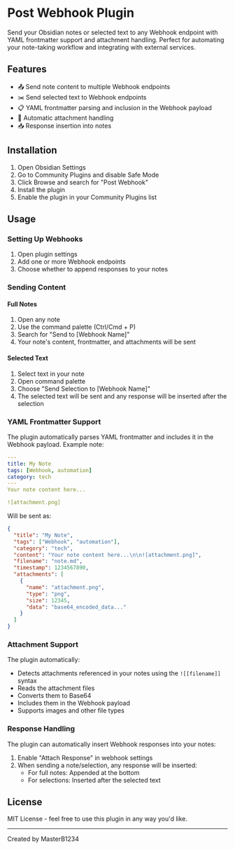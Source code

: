 # Post Webhook Plugin

Send your Obsidian notes or selected text to any Webhook endpoint with YAML frontmatter support and attachment handling. Perfect for automating your note-taking workflow and integrating with external services.

## Features

- 📤 Send note content to multiple Webhook endpoints
- ✂️ Send selected text to Webhook endpoints
- 📋 YAML frontmatter parsing and inclusion in the Webhook payload
- 📎 Automatic attachment handling
- 📥 Response insertion into notes

## Installation

1. Open Obsidian Settings
2. Go to Community Plugins and disable Safe Mode
3. Click Browse and search for "Post Webhook"
4. Install the plugin
5. Enable the plugin in your Community Plugins list

## Usage

### Setting Up Webhooks

1. Open plugin settings
2. Add one or more Webhook endpoints
3. Choose whether to append responses to your notes

### Sending Content

#### Full Notes
1. Open any note
2. Use the command palette (Ctrl/Cmd + P)
3. Search for "Send to [Webhook Name]"
4. Your note's content, frontmatter, and attachments will be sent

#### Selected Text
1. Select text in your note
2. Open command palette
3. Choose "Send Selection to [Webhook Name]"
4. The selected text will be sent and any response will be inserted after the selection

### YAML Frontmatter Support

The plugin automatically parses YAML frontmatter and includes it in the Webhook payload. Example note:

```yaml
---
title: My Note
tags: [Webhook, automation]
category: tech
---
Your note content here...

![attachment.png]
```

Will be sent as:

```json
{
  "title": "My Note",
  "tags": ["Webhook", "automation"],
  "category": "tech",
  "content": "Your note content here...\n\n![attachment.png]",
  "filename": "note.md",
  "timestamp": 1234567890,
  "attachments": [
    {
      "name": "attachment.png",
      "type": "png",
      "size": 12345,
      "data": "base64_encoded_data..."
    }
  ]
}
```

### Attachment Support

The plugin automatically:
- Detects attachments referenced in your notes using the `![[filename]]` syntax
- Reads the attachment files
- Converts them to Base64
- Includes them in the Webhook payload
- Supports images and other file types

### Response Handling

The plugin can automatically insert Webhook responses into your notes:

1. Enable "Attach Response" in webhook settings
2. When sending a note/selection, any response will be inserted:
   - For full notes: Appended at the bottom
   - For selections: Inserted after the selected text

## License

MIT License - feel free to use this plugin in any way you'd like.

---

Created by MasterB1234